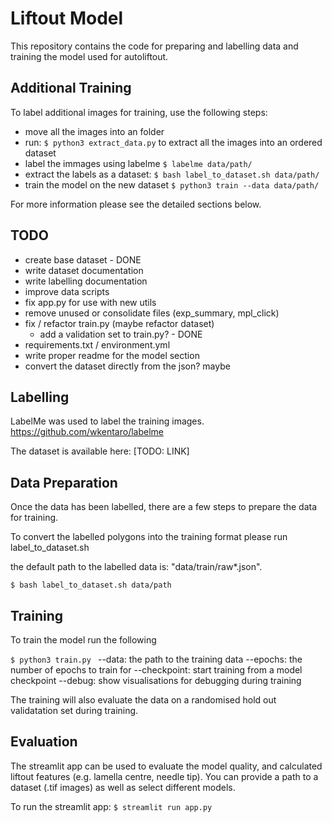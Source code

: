 # Liftout Model

This repository contains the code for preparing and labelling data and training the model used for autoliftout.

## Additional Training

To label additional images for training, use the following steps:
- move all the images into an folder
- run: `$ python3 extract_data.py` to extract all the images into an ordered dataset
- label the immages using labelme `$ labelme data/path/ `
- extract the labels as a dataset: `$ bash label_to_dataset.sh data/path/ `
- train the model on the new dataset `$ python3 train --data data/path/ `

For more information please see the detailed sections below.

## TODO
- create base dataset - DONE
- write dataset documentation
- write labelling documentation
- improve data scripts
- fix app.py for use with new utils
- remove unused or consolidate files (exp_summary, mpl_click)
- fix / refactor train.py (maybe refactor dataset)
    - add a validation set to train.py? - DONE
- requirements.txt / environment.yml
- write proper readme for the model section
- convert the dataset directly from the json? maybe

## Labelling

LabelMe was used to label the training images. 
https://github.com/wkentaro/labelme 

The dataset is available here: [TODO: LINK]

## Data Preparation
Once the data has been labelled, there are a few steps to prepare the data for training.

To convert the labelled polygons into the training format please run label_to_dataset.sh

the default path to the labelled data is: "data/train/raw*.json".

`$ bash label_to_dataset.sh data/path`

## Training
To train the model run the following 

`$ python3 train.py `
--data: the path to the training data
--epochs: the number of epochs to train for
--checkpoint: start training from a model checkpoint
--debug: show visualisations for debugging during training

The training will also evaluate the data on a randomised hold out validatation set during training.

## Evaluation
The streamlit app can be used to evaluate the model quality, and calculated liftout features (e.g. lamella centre, needle tip). You can provide a path to a dataset (.tif images) as well as select different models. 

To run the streamlit app:
`$ streamlit run app.py `